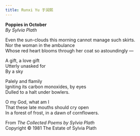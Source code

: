 ```yaml
---
title: Runxi Yu 于润熙
---
```


<div class="literary poem">
<b>Poppies in October</b><br/>
<i>By Sylvia Plath</i>

Even the sun-clouds this morning cannot manage such skirts.<br/>
Nor the woman in the ambulance<br/>
Whose red heart blooms through her coat so astoundingly &mdash;

A gift, a love gift<br/>
Utterly unasked for<br/>
By a sky

Palely and flamily<br/>
Igniting its carbon monoxides, by eyes<br/>
Dulled to a halt under bowlers.

O my God, what am I<br/>
That these late mouths should cry open<br/>
In a forest of frost, in a dawn of cornflowers.
</div>

From *The Collected Poems by Sylvia Plath*<br/>
Copyright © 1981 The Estate of Sylvia Plath
